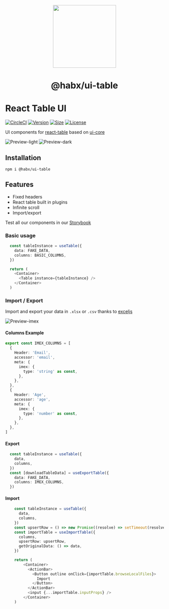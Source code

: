 
<p align="center">
  <a href="https://habx.github.io/concrete-docs/">
    <img width="200" src="https://habx.github.io/concrete-docs/img/concrete-cover.svg">
  </a>
</p>

<h1 align="center">@habx/ui-table</h1>

# React Table UI

[![CircleCI](https://img.shields.io/circleci/build/github/habx/ui-table)](https://app.circleci.com/pipelines/github/habx/ui-table)
[![Version](https://img.shields.io/npm/v/@habx/ui-table)](https://www.npmjs.com/package/@habx/ui-table)
[![Size](https://img.shields.io/bundlephobia/min/@habx/ui-table)](https://bundlephobia.com/result?p=@habx/ui-table)
[![License](https://img.shields.io/github/license/habx/ui-table)](/LICENSE)


UI components for [react-table](https://github.com/tannerlinsley/react-table) based on [ui-core](https://github.com/habx/ui-core)

![Preview-light](https://res.cloudinary.com/habx/image/upload/v1616506914/tech/ui-table/table-light.png)
![Preview-dark](https://res.cloudinary.com/habx/image/upload/v1616506987/tech/ui-table/table-dark.png)


## Installation
```shell 
npm i @habx/ui-table
 ```

## Features

* Fixed headers
* React table built in plugins
* Infinite scroll
* Import/export

Test all our components in our [Storybook](https://habx.github.io/ui-table/)

### Basic usage

````typescript jsx
  const tableInstance = useTable({
    data: FAKE_DATA,
    columns: BASIC_COLUMNS,
  })

  return (
    <Container>
      <Table instance={tableInstance} />
    </Container>
  )
````


### Import / Export

Import and export your data in `.xlsx` or `.csv` thanks to [exceljs](https://github.com/exceljs/exceljs)

![Preview-imex](https://res.cloudinary.com/habx/image/upload/v1616507243/tech/ui-table/imex.gif)


#### Columns Example

```typescript jsx
export const IMEX_COLUMNS = [
  {
    Header: 'Email',
    accessor: 'email',
    meta: {
      imex: {
        type: 'string' as const,
      },
    },
  },
  {
    Header: 'Age',
    accessor: 'age',
    meta: {
      imex: {
        type: 'number' as const,
      },
    },
  },
]
```

#### Export
````typescript jsx
  const tableInstance = useTable({
    data,
    columns,
  })
  const [downloadTableData] = useExportTable({
    data: FAKE_DATA,
    columns: IMEX_COLUMNS,
  })
````

#### Import
````typescript jsx
    const tableInstance = useTable({
      data,
      columns,
    })
    const upsertRow = () => new Promise((resolve) => setTimeout(resolve, 1000))
    const importTable = useImportTable({
      columns,
      upsertRow: upsertRow,
      getOriginalData: () => data,
    })

    return (
        <Container>
          <ActionBar>
            <Button outline onClick={importTable.browseLocalFiles}>
              Import
            </Button>
          </ActionBar>
          <input {...importTable.inputProps} />
        </Container>
    )
````
